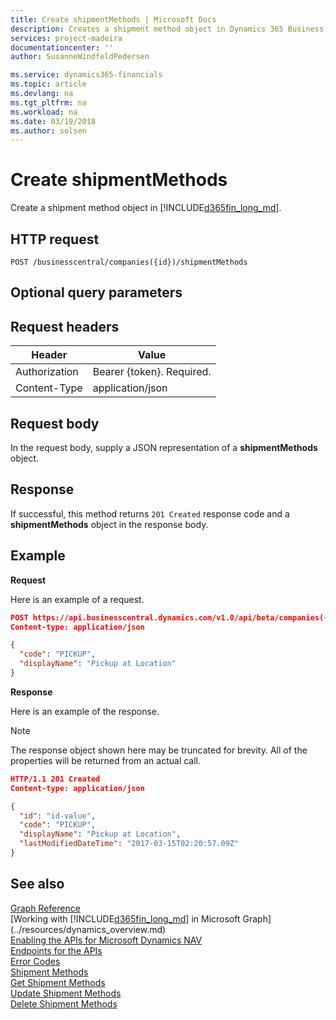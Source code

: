 ```yaml
---
title: Create shipmentMethods | Microsoft Docs
description: Creates a shipment method object in Dynamics 365 Business Central. 
services: project-madeira
documentationcenter: ''
author: SusanneWindfeldPedersen

ms.service: dynamics365-financials
ms.topic: article
ms.devlang: na
ms.tgt_pltfrm: na
ms.workload: na
ms.date: 03/19/2018
ms.author: solsen
---
```


# Create shipmentMethods
Create a shipment method object in [!INCLUDE[d365fin_long_md](../../includes/d365fin_long_md.md)].

## HTTP request
```
POST /businesscentral/companies({id})/shipmentMethods
```
## Optional query parameters

## Request headers

|Header         |Value                     |
|---------------|--------------------------|
|Authorization  |Bearer {token}. Required. |
|Content-Type   |application/json          |

## Request body
In the request body, supply a JSON representation of a **shipmentMethods** object.

## Response
If successful, this method returns ```201 Created``` response code and a **shipmentMethods** object in the response body.

## Example

**Request**

Here is an example of a request.

```json
POST https://api.businesscentral.dynamics.com/v1.0/api/beta/companies({id})/shipmentMethods
Content-type: application/json

{
  "code": "PICKUP",
  "displayName": "Pickup at Location"  
}
```

**Response**

Here is an example of the response. 

> [!NOTE]  
>   The response object shown here may be truncated for brevity. All of the properties will be returned from an actual call.

```json
HTTP/1.1 201 Created
Content-type: application/json

{
  "id": "id-value",
  "code": "PICKUP",
  "displayName": "Pickup at Location",
  "lastModifiedDateTime": "2017-03-15T02:20:57.09Z"
}
```



## See also
[Graph Reference](../api/dynamics_graph_reference.md)  
[Working with [!INCLUDE[d365fin_long_md](../../includes/d365fin_long_md.md)] in Microsoft Graph](../resources/dynamics_overview.md)  
[Enabling the APIs for Microsoft Dynamics NAV](../../enabling-apis-for-dynamics-nav.md)  
[Endpoints for the APIs](../../endpoints-apis-for-dynamics.md)  
[Error Codes](../dynamics_error_codes.md)  
[Shipment Methods](../resources/dynamics_shipmentmethods.md)  
[Get Shipment Methods](../api/dynamics_shipmentmethods_get.md)  
[Update Shipment Methods](../api/dynamics_shipmentmethods_update.md)  
[Delete Shipment Methods](../api/dynamics_shipmentmethods_delete.md)  